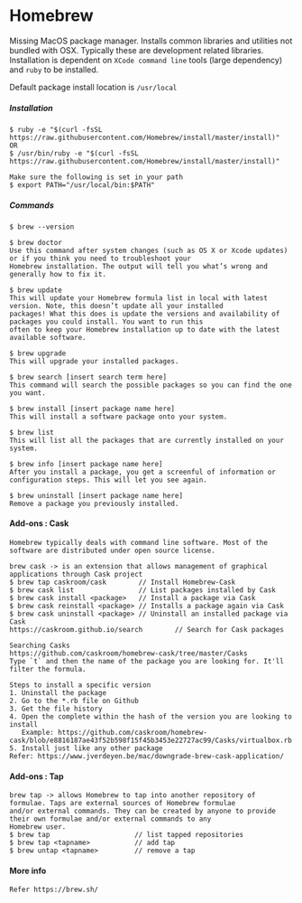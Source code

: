 # Homebrew

Missing MacOS package manager. Installs common libraries and utilities not bundled with OSX. Typically these are development related libraries. Installation is dependent on `XCode command line` tools \(large dependency\) and `ruby` to be installed.

Default package install location is `/usr/local`

##### Installation

```
$ ruby -e "$(curl -fsSL https://raw.githubusercontent.com/Homebrew/install/master/install)"
OR
$ /usr/bin/ruby -e "$(curl -fsSL https://raw.githubusercontent.com/Homebrew/install/master/install)"

Make sure the following is set in your path
$ export PATH="/usr/local/bin:$PATH"
```

##### Commands

```
$ brew --version

$ brew doctor
Use this command after system changes (such as OS X or Xcode updates) or if you think you need to troubleshoot your
Homebrew installation. The output will tell you what’s wrong and generally how to fix it.

$ brew update
This will update your Homebrew formula list in local with latest version. Note, this doesn’t update all your installed
packages! What this does is update the versions and availability of packages you could install. You want to run this
often to keep your Homebrew installation up to date with the latest available software.

$ brew upgrade
This will upgrade your installed packages.

$ brew search [insert search term here]
This command will search the possible packages so you can find the one you want.

$ brew install [insert package name here]
This will install a software package onto your system.

$ brew list
This will list all the packages that are currently installed on your system.

$ brew info [insert package name here]
After you install a package, you get a screenful of information or configuration steps. This will let you see again.

$ brew uninstall [insert package name here]
Remove a package you previously installed.
```

#### Add-ons : Cask

    Homebrew typically deals with command line software. Most of the software are distributed under open source license.

    brew cask -> is an extension that allows management of graphical applications through Cask project
    $ brew tap caskroom/cask        // Install Homebrew-Cask
    $ brew cask list                // List packages installed by Cask
    $ brew cask install <package>   // Install a package via Cask
    $ brew cask reinstall <package> // Installs a package again via Cask
    $ brew cask uninstall <package> // Uninstall an installed package via Cask
    https://caskroom.github.io/search        // Search for Cask packages

    Searching Casks
    https://github.com/caskroom/homebrew-cask/tree/master/Casks
    Type `t` and then the name of the package you are looking for. It'll filter the formula.

    Steps to install a specific version
    1. Uninstall the package
    2. Go to the *.rb file on Github
    3. Get the file history
    4. Open the complete within the hash of the version you are looking to install
       Example: https://github.com/caskroom/homebrew-cask/blob/e8816187ae43f52b598f15f45b3453e22727ac99/Casks/virtualbox.rb
    5. Install just like any other package
    Refer: https://www.jverdeyen.be/mac/downgrade-brew-cask-application/

#### Add-ons : Tap

```
brew tap -> allows Homebrew to tap into another repository of formulae. Taps are external sources of Homebrew formulae
and/or external commands. They can be created by anyone to provide their own formulae and/or external commands to any
Homebrew user.
$ brew tap                     // list tapped repositories
$ brew tap <tapname>           // add tap
$ brew untap <tapname>         // remove a tap
```

#### More info

```
Refer https://brew.sh/
```



